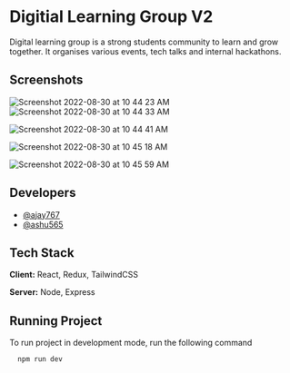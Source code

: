 
# Digitial Learning Group V2

Digital learning group is a strong students community to learn and grow together.
It organises various events, tech talks and internal hackathons.



## Screenshots

![Screenshot 2022-08-30 at 10 44 23 AM](https://user-images.githubusercontent.com/58135870/187357381-a6ceaf4f-62ab-4512-8aa7-9946d0d0ec92.jpg)
![Screenshot 2022-08-30 at 10 44 33 AM](https://user-images.githubusercontent.com/58135870/187357414-4e6c6eae-bd54-426d-8c7d-6869aa419e6d.jpg)

![Screenshot 2022-08-30 at 10 44 41 AM](https://user-images.githubusercontent.com/58135870/187357461-39d091e7-56b8-4fef-a6b9-8aee4079174f.jpg)

![Screenshot 2022-08-30 at 10 45 18 AM](https://user-images.githubusercontent.com/58135870/187357471-3d3bc46b-0f5b-4bae-81e9-3029eba43534.jpg)

![Screenshot 2022-08-30 at 10 45 59 AM](https://user-images.githubusercontent.com/58135870/187357531-90e52cd7-2fac-48b8-bc50-fb9d725439d1.jpg)

## Developers

- [@ajay767](https://www.github.com/ajay767)
- [@ashu565](https://www.github.com/ashu565)



## Tech Stack

**Client:** React, Redux, TailwindCSS

**Server:** Node, Express


## Running Project

To run project in development mode, run the following command

```bash
  npm run dev
```

